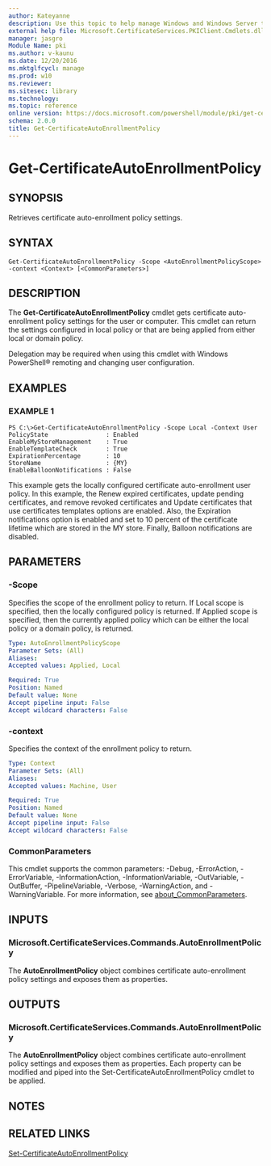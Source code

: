 ```yaml
---
author: Kateyanne
description: Use this topic to help manage Windows and Windows Server technologies with Windows PowerShell.
external help file: Microsoft.CertificateServices.PKIClient.Cmdlets.dll-Help.xml
manager: jasgro
Module Name: pki
ms.author: v-kaunu
ms.date: 12/20/2016
ms.mktglfcycl: manage
ms.prod: w10
ms.reviewer: 
ms.sitesec: library
ms.technology: 
ms.topic: reference
online version: https://docs.microsoft.com/powershell/module/pki/get-certificateautoenrollmentpolicy?view=windowsserver2016-ps&wt.mc_id=ps-gethelp
schema: 2.0.0
title: Get-CertificateAutoEnrollmentPolicy
---
```


# Get-CertificateAutoEnrollmentPolicy

## SYNOPSIS
Retrieves certificate auto-enrollment policy settings.

## SYNTAX

```
Get-CertificateAutoEnrollmentPolicy -Scope <AutoEnrollmentPolicyScope> -context <Context> [<CommonParameters>]
```

## DESCRIPTION
The **Get-CertificateAutoEnrollmentPolicy** cmdlet gets certificate auto-enrollment policy settings for the user or computer.
This cmdlet can return the settings configured in local policy or that are being applied from either local or domain policy.

Delegation may be required when using this cmdlet with Windows PowerShell® remoting and changing user configuration.

## EXAMPLES

### EXAMPLE 1
```
PS C:\>Get-CertificateAutoEnrollmentPolicy -Scope Local -Context User
PolicyState                : Enabled 
EnableMyStoreManagement    : True 
EnableTemplateCheck        : True 
ExpirationPercentage       : 10 
StoreName                  : {MY} 
EnableBalloonNotifications : False
```

This example gets the locally configured certificate auto-enrollment user policy.
In this example, the Renew expired certificates, update pending certificates, and remove revoked certificates and Update certificates that use certificates templates options are enabled.
Also, the Expiration notifications option is enabled and set to 10 percent of the certificate lifetime which are stored in the MY store.
Finally, Balloon notifications are disabled.

## PARAMETERS

### -Scope
Specifies the scope of the enrollment policy to return.
If Local scope is specified, then the locally configured policy is returned.
If Applied scope is specified, then the currently applied policy which can be either the local policy or a domain policy, is returned.

```yaml
Type: AutoEnrollmentPolicyScope
Parameter Sets: (All)
Aliases: 
Accepted values: Applied, Local

Required: True
Position: Named
Default value: None
Accept pipeline input: False
Accept wildcard characters: False
```

### -context
Specifies the context of the enrollment policy to return.

```yaml
Type: Context
Parameter Sets: (All)
Aliases: 
Accepted values: Machine, User

Required: True
Position: Named
Default value: None
Accept pipeline input: False
Accept wildcard characters: False
```

### CommonParameters
This cmdlet supports the common parameters: -Debug, -ErrorAction, -ErrorVariable, -InformationAction, -InformationVariable, -OutVariable, -OutBuffer, -PipelineVariable, -Verbose, -WarningAction, and -WarningVariable. For more information, see [about_CommonParameters](https://go.microsoft.com/fwlink/?LinkID=113216).

## INPUTS

### Microsoft.CertificateServices.Commands.AutoEnrollmentPolicy
The **AutoEnrollmentPolicy** object combines certificate auto-enrollment policy settings and exposes them as properties.

## OUTPUTS

### Microsoft.CertificateServices.Commands.AutoEnrollmentPolicy
The **AutoEnrollmentPolicy** object combines certificate auto-enrollment policy settings and exposes them as properties.
Each property can be modified and piped into the Set-CertificateAutoEnrollmentPolicy cmdlet to be applied.

## NOTES

## RELATED LINKS

[Set-CertificateAutoEnrollmentPolicy](./Set-CertificateAutoEnrollmentPolicy.md)

